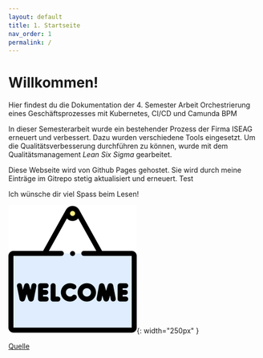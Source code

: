 ```yaml
---
layout: default
title: 1. Startseite
nav_order: 1
permalink: /
---
```


# Willkommen!

Hier findest du die Dokumentation der 4. Semester Arbeit Orchestrierung eines Geschäftsprozesses mit Kubernetes, CI/CD und Camunda BPM

In dieser Semesterarbeit wurde ein bestehender Prozess der Firma ISEAG erneuert und verbessert. Dazu wurden verschiedene Tools eingesetzt. Um die Qualitätsverbesserung durchführen zu können, wurde mit dem Qualitätsmanagement *Lean Six Sigma* gearbeitet.

Diese Webseite wird von Github Pages gehostet.
Sie wird durch meine Einträge im Gitrepo stetig aktualisiert und erneuert. Test

Ich wünsche dir viel Spass beim Lesen!

![Welcome](/docs/ressources/bilder/welcome-back.png){: width="250px" }

[Quelle](/docs/Quellenverzeichnis/index.md#startseite)